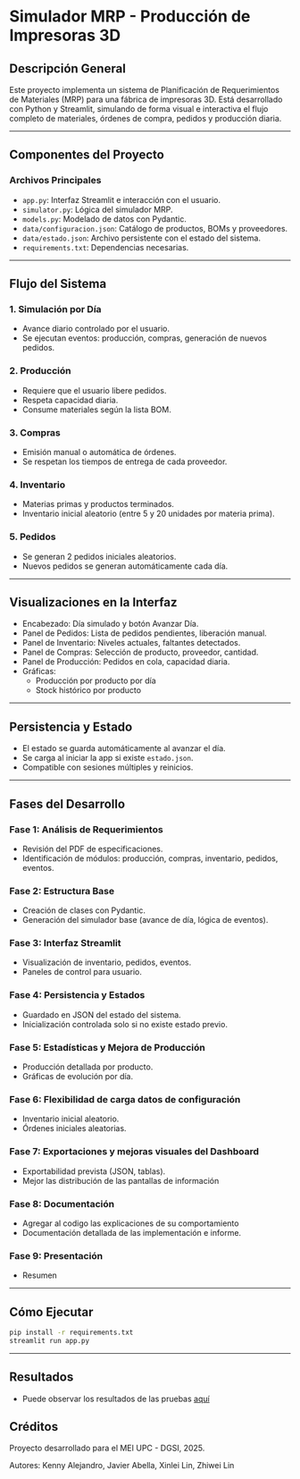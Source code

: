 # Simulador MRP - Producción de Impresoras 3D

## Descripción General
Este proyecto implementa un sistema de Planificación de Requerimientos de Materiales (MRP) para una fábrica de impresoras 3D. Está desarrollado con Python y Streamlit, simulando de forma visual e interactiva el flujo completo de materiales, órdenes de compra, pedidos y producción diaria.

---

## Componentes del Proyecto

### Archivos Principales
- `app.py`: Interfaz Streamlit e interacción con el usuario.
- `simulator.py`: Lógica del simulador MRP.
- `models.py`: Modelado de datos con Pydantic.
- `data/configuracion.json`: Catálogo de productos, BOMs y proveedores.
- `data/estado.json`: Archivo persistente con el estado del sistema.
- `requirements.txt`: Dependencias necesarias.

---

## Flujo del Sistema

### 1. Simulación por Día
- Avance diario controlado por el usuario.
- Se ejecutan eventos: producción, compras, generación de nuevos pedidos.

### 2. Producción
- Requiere que el usuario libere pedidos.
- Respeta capacidad diaria.
- Consume materiales según la lista BOM.

### 3. Compras
- Emisión manual o automática de órdenes.
- Se respetan los tiempos de entrega de cada proveedor.

### 4. Inventario
- Materias primas y productos terminados.
- Inventario inicial aleatorio (entre 5 y 20 unidades por materia prima).

### 5. Pedidos
- Se generan 2 pedidos iniciales aleatorios.
- Nuevos pedidos se generan automáticamente cada día.

---

## Visualizaciones en la Interfaz
- Encabezado: Día simulado y botón Avanzar Día.
- Panel de Pedidos: Lista de pedidos pendientes, liberación manual.
- Panel de Inventario: Niveles actuales, faltantes detectados.
- Panel de Compras: Selección de producto, proveedor, cantidad.
- Panel de Producción: Pedidos en cola, capacidad diaria.
- Gráficas:
  - Producción por producto por día
  - Stock histórico por producto

---

## Persistencia y Estado
- El estado se guarda automáticamente al avanzar el día.
- Se carga al iniciar la app si existe `estado.json`.
- Compatible con sesiones múltiples y reinicios.

---

## Fases del Desarrollo

### Fase 1: Análisis de Requerimientos
- Revisión del PDF de especificaciones.
- Identificación de módulos: producción, compras, inventario, pedidos, eventos.

### Fase 2: Estructura Base
- Creación de clases con Pydantic.
- Generación del simulador base (avance de día, lógica de eventos).

### Fase 3: Interfaz Streamlit
- Visualización de inventario, pedidos, eventos.
- Paneles de control para usuario.

### Fase 4: Persistencia y Estados
- Guardado en JSON del estado del sistema.
- Inicialización controlada solo si no existe estado previo.

### Fase 5: Estadísticas y Mejora de Producción
- Producción detallada por producto.
- Gráficas de evolución por día.

### Fase 6: Flexibilidad de carga datos de configuración
- Inventario inicial aleatorio.
- Órdenes iniciales aleatorias.

### Fase 7: Exportaciones y mejoras visuales del Dashboard
- Exportabilidad prevista (JSON, tablas).
- Mejor las distribución de las pantallas de información

### Fase 8: Documentación 
- Agregar al codigo las explicaciones de su comportamiento
- Documentación detallada de las implementación e informe. 

### Fase 9: Presentación
- Resumen 
---

## Cómo Ejecutar
```bash
pip install -r requirements.txt
streamlit run app.py
```

---

## Resultados
- Puede observar los resultados de las pruebas [aquí](CapturaPantallaDelSimulador.pdf)

## Créditos
Proyecto desarrollado para el MEI UPC - DGSI, 2025.

Autores:  Kenny Alejandro, Javier Abella, Xinlei Lin, Zhiwei Lin



